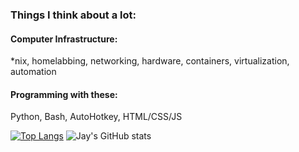 ### Things I think about a lot:

#### Computer Infrastructure:
*nix, homelabbing, networking, hardware, containers, virtualization, automation

#### Programming with these:
Python, Bash, AutoHotkey, HTML/CSS/JS


[![Top Langs](https://github-readme-stats.vercel.app/api/top-langs/?username=jaygriffinjay&layout=donut)](https://github.com/jaygriffinjay/github-readme-stats)
![Jay's GitHub stats](https://github-readme-stats.vercel.app/api?username=jaygriffinjay&show_icons=true&hide=stars,prs,issues,contribs&theme=synthwave&rank_icon=percentile)
